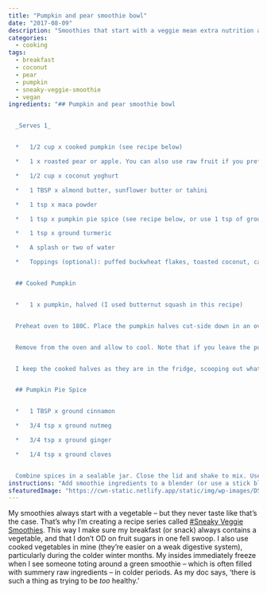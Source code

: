 ```yaml
---
title: "Pumpkin and pear smoothie bowl"
date: "2017-08-09"
description: "Smoothies that start with a veggie mean extra nutrition and reduced fructose."
categories: 
  - cooking
tags: 
  - breakfast
  - coconut
  - pear
  - pumpkin
  - sneaky-veggie-smoothie
  - vegan
ingredients: "## Pumpkin and pear smoothie bowl


  _Serves 1_


  *   1/2 cup x cooked pumpkin (see recipe below)

  *   1 x roasted pear or apple. You can also use raw fruit if you prefer, or substitute 1/2 cup of unsweetened apple puree

  *   1/2 cup x coconut yoghurt

  *   1 TBSP x almond butter, sunflower butter or tahini

  *   1 tsp x maca powder

  *   1 tsp x pumpkin pie spice (see recipe below, or use 1 tsp of ground cinnamon, plus a pinch of ginger and nutmeg if you have them)

  *   1 tsp x ground turmeric

  *   A splash or two of water

  *   Toppings (optional): puffed buckwheat flakes, toasted coconut, cacao nibs


  ## Cooked Pumpkin


  *   1 x pumpkin, halved (I used butternut squash in this recipe)


  Preheat oven to 180C. Place the pumpkin halves cut-side down in an oven dish and add 2-cm of water. Cook for 1 hour, or until cooked through. Pierce with a fork to check when they’re done.


  Remove from the oven and allow to cool. Note that if you leave the pumpkin in the pan to cool, they’ll suck up the water as they go. It’s not an issue, but if you want a ‘drier’ result, you can drain the water or remove the pumpkin from the dish to cool.


  I keep the cooked halves as they are in the fridge, scooping out what I need for smoothies.


  ## Pumpkin Pie Spice


  *   1 TBSP x ground cinnamon

  *   3/4 tsp x ground nutmeg

  *   3/4 tsp x ground ginger

  *   1/4 tsp x ground cloves


  Combine spices in a sealable jar. Close the lid and shake to mix. Use what you need and store the rest. You can also increase the amounts to make a bigger batch in one go."
instructions: "Add smoothie ingredients to a blender (or use a stick blender). Blend until smooth but thick, adding a small amount of water to achieve desired consistency. Sprinkle over any toppings and serve."
sfeaturedImage: "https://cwn-static.netlify.app/static/img/wp-images/DSC_0148-2-e1508666106795.jpg"
---
```


My smoothies always start with a vegetable – but they never taste like that’s the case. That’s why I’m creating a recipe series called [#Sneaky Veggie Smoothies](https://cookingwithnothing.com/tag/sneaky-veggie-smoothie/). This way I make sure my breakfast (or snack) always contains a vegetable, and that I don’t OD on fruit sugars in one fell swoop. I also use cooked vegetables in mine (they’re easier on a weak digestive system), particularly during the colder winter months. My insides immediately freeze when I see someone toting around a green smoothie – which is often filled with summery raw ingredients – in colder periods. As my doc says, ‘there is such a thing as trying to be _too_ healthy.’
